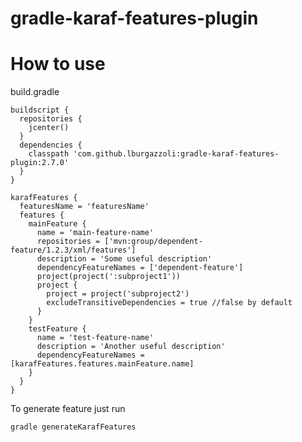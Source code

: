 gradle-karaf-features-plugin
============================

How to use
============================
build.gradle  
```
buildscript {
  repositories {
    jcenter()
  }
  dependencies {
    classpath 'com.github.lburgazzoli:gradle-karaf-features-plugin:2.7.0'
  }
}

karafFeatures {
  featuresName = 'featuresName'
  features {
    mainFeature {
      name = 'main-feature-name'
      repositories = ['mvn:group/dependent-feature/1.2.3/xml/features']
      description = 'Some useful description'
      dependencyFeatureNames = ['dependent-feature']
      project(project(':subproject1'))
      project {
        project = project('subproject2')
        excludeTransitiveDependencies = true //false by default
      }
    }
    testFeature {
      name = 'test-feature-name'
      description = 'Another useful description'
      dependencyFeatureNames = [karafFeatures.features.mainFeature.name]
    }
  }
}
```
  
To generate feature just run  
```
gradle generateKarafFeatures
```
